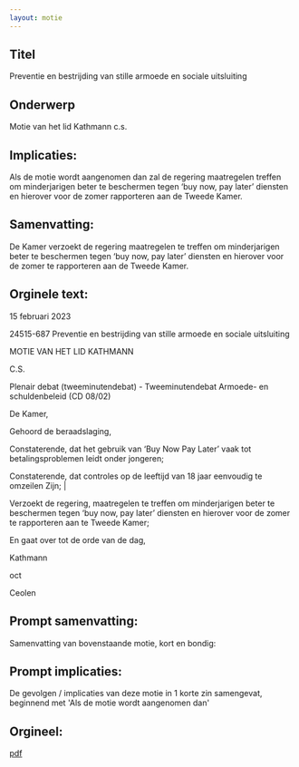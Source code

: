 ```yaml
---
layout: motie
---
```

## Titel
Preventie en bestrijding van stille armoede en sociale uitsluiting
## Onderwerp
Motie van het lid Kathmann c.s.
## Implicaties:

Als de motie wordt aangenomen dan zal de regering maatregelen treffen om minderjarigen beter te beschermen tegen ‘buy now, pay later’ diensten en hierover voor de zomer rapporteren aan de Tweede Kamer.
## Samenvatting:

De Kamer verzoekt de regering maatregelen te treffen om minderjarigen beter te beschermen tegen ‘buy now, pay later’ diensten en hierover voor de zomer te rapporteren aan de Tweede Kamer.
## Orginele text:


15 februari 2023

24515-687
Preventie en bestrijding van stille armoede en sociale uitsluiting

MOTIE VAN HET LID KATHMANN

C.S.

Plenair debat (tweeminutendebat) - Tweeminutendebat Armoede- en schuldenbeleid (CD 08/02)

De Kamer,

Gehoord de beraadslaging,

Constaterende, dat het gebruik van ‘Buy Now Pay Later’ vaak tot
betalingsproblemen leidt onder jongeren;

Constaterende, dat controles op de leeftijd van 18 jaar eenvoudig te omzeilen
Zijn;
|

Verzoekt de regering, maatregelen te treffen om minderjarigen beter te
beschermen tegen ‘buy now, pay later’ diensten en hierover voor de zomer te
rapporteren aan te Tweede Kamer;

En gaat over tot de orde van de dag,

Kathmann

oct

Ceolen


## Prompt samenvatting:
Samenvatting van bovenstaande motie, kort en bondig:


## Prompt implicaties:
De gevolgen / implicaties van deze motie in 1 korte zin samengevat, beginnend met 'Als de motie wordt aangenomen dan' 

## Orgineel:
[pdf](https://gegevensmagazijn.tweedekamer.nl/OData/v4/2.0/Document(ae80713f-0030-450f-bc32-6f23a23eeece)/resource)
